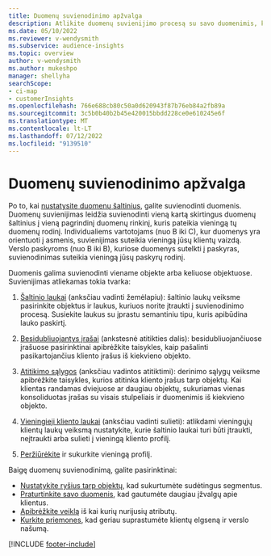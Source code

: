 ```yaml
---
title: Duomenų suvienodinimo apžvalga
description: Atlikite duomenų suvienijimo procesą su savo duomenimis, kad sukurtumėte vieną vieningų klientų profilių duomenų rinkinį.
ms.date: 05/10/2022
ms.reviewer: v-wendysmith
ms.subservice: audience-insights
ms.topic: overview
author: v-wendysmith
ms.author: mukeshpo
manager: shellyha
searchScope:
- ci-map
- customerInsights
ms.openlocfilehash: 766e688cb80c50a0d620943f87b76eb84a2fb89a
ms.sourcegitcommit: 3c5b0b40b2b45e420015bbdd228ce0e610245e6f
ms.translationtype: MT
ms.contentlocale: lt-LT
ms.lasthandoff: 07/12/2022
ms.locfileid: "9139510"
---
```

# <a name="data-unification-overview"></a>Duomenų suvienodinimo apžvalga

Po to, kai [nustatysite duomenų šaltinius](data-sources.md), galite suvienodinti duomenis. Duomenų suvienijimas leidžia suvienodinti vieną kartą skirtingus duomenų šaltinius į vieną pagrindinį duomenų rinkinį, kuris pateikia vieningą tų duomenų rodinį. Individualiems vartotojams (nuo B iki C), kur duomenys yra orientuoti į asmenis, suvienijimas suteikia vieningą jūsų klientų vaizdą. Verslo paskyroms (nuo B iki B), kuriose duomenys sutelkti į paskyras, suvienodinimas suteikia vieningą jūsų paskyrų rodinį.

Duomenis galima suvienodinti viename objekte arba keliuose objektuose. Suvienijimas atliekamas tokia tvarka:

1. [Šaltinio laukai](map-entities.md) (anksčiau vadinti žemėlapiu): šaltinio laukų veiksme pasirinkite objektus ir laukus, kuriuos norite įtraukti į suvienodinimo procesą. Susiekite laukus su įprastu semantiniu tipu, kuris apibūdina lauko paskirtį.

1. [Besidubliuojantys įrašai](remove-duplicates.md) (ankstesnė atitikties dalis): besidubliuojančiuose įrašuose pasirinktinai apibrėžkite taisykles, kaip pašalinti pasikartojančius kliento įrašus iš kiekvieno objekto.

1. [Atitikimo sąlygos](match-entities.md) (anksčiau vadintos atitiktimi): derinimo sąlygų veiksme apibrėžkite taisykles, kurios atitinka kliento įrašus tarp objektų. Kai klientas randamas dviejuose ar daugiau objektų, sukuriamas vienas konsoliduotas įrašas su visais stulpeliais ir duomenimis iš kiekvieno objekto.

1. [Vieningieji kliento laukai](merge-entities.md) (anksčiau vadinti sulieti): atlikdami vieningųjų klientų laukų veiksmą nustatykite, kurie šaltinio laukai turi būti įtraukti, neįtraukti arba sulieti į vieningą kliento profilį.  

1. [Peržiūrėkite](review-unification.md) ir sukurkite vieningą profilį.

Baigę duomenų suvienodinimą, galite pasirinktinai:

- [Nustatykite ryšius tarp objektų](relationships.md), kad sukurtumėte sudėtingus segmentus.
- [Praturtinkite savo duomenis](enrichment-hub.md), kad gautumėte daugiau įžvalgų apie klientus.
- [Apibrėžkite veiklą](activities.md) iš kai kurių nurijusių atributų.
- [Kurkite priemones](measures.md), kad geriau suprastumėte klientų elgseną ir verslo našumą.

[!INCLUDE [footer-include](includes/footer-banner.md)]
